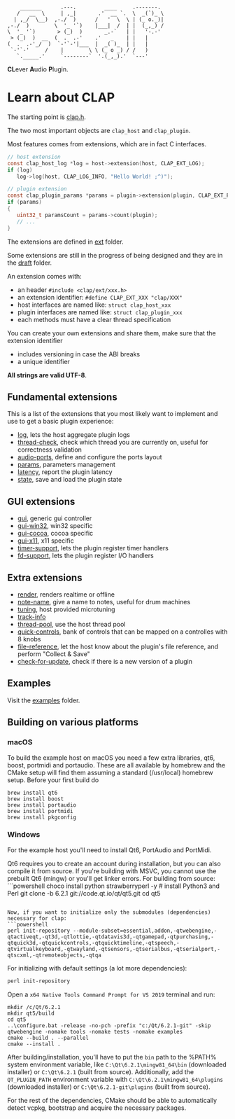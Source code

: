 ```
    _______      .---.         ____     .-------.
   /   __  \     | ,_|       .'  __ `.  \  _(`)_ \
  | ,_/  \__)  ,-./  )      /   '  \  \ | (_ o._)|
,-./  )        \  '_ '`)    |___|  /  | |  (_,_) /
\  '_ '`)       > (_)  )       _.-`   | |   '-.-'
 > (_)  )  __  (  .  .-'    .'   _    | |   |
(  .  .-'_/  )  `-'`-'|___  |  _( )_  | |   |
 `-'`-'     /    |        \ \ (_ o _) / /   )
   `._____.'     `--------`  '.(_,_).'  `---'

```

**CL**ever **A**udio **P**lugin.

# Learn about CLAP

The starting point is [clap.h](include/clap/clap.h).

The two most important objects are `clap_host` and `clap_plugin`.

Most features comes from extensions, which are in fact C interfaces.
```C
// host extension
const clap_host_log *log = host->extension(host, CLAP_EXT_LOG);
if (log)
   log->log(host, CLAP_LOG_INFO, "Hello World! ;^)");

// plugin extension
const clap_plugin_params *params = plugin->extension(plugin, CLAP_EXT_PARAMS);
if (params)
{
   uint32_t paramsCount = params->count(plugin);
   // ...
}
```

The extensions are defined in [ext](include/clap/ext) folder.

Some extensions are still in the progress of being designed and they are in
the [draft](include/clap/ext/draft) folder.

An extension comes with:
- an header `#include <clap/ext/xxx.h>`
- an extension identifier: `#define CLAP_EXT_XXX "clap/XXX"`
- host interfaces are named like: `struct clap_host_xxx`
- plugin interfaces are named like: `struct clap_plugin_xxx`
- each methods must have a clear thread specification

You can create your own extensions and share them, make sure that the extension identifier
- includes versioning in case the ABI breaks
- a unique identifier

**All strings are valid UTF-8**.

## Fundamental extensions

This is a list of the extensions that you most likely want to implement
and use to get a basic plugin experience:
- [log](include/clap/ext/log.h), lets the host aggregate plugin logs
- [thread-check](include/clap/ext/thread-check.h), check which thread you are currently on, useful for correctness validation
- [audio-ports](include/clap/ext/audio-ports.h), define and configure the ports layout
- [params](include/clap/ext/params.h), parameters management
- [latency](include/clap/ext/latency.h), report the plugin latency
- [state](include/clap/ext/state.h), save and load the plugin state

## GUI extensions

- [gui](include/clap/ext/gui.h), generic gui controller
- [gui-win32](include/clap/ext/gui-win32.h), win32 specific
- [gui-cocoa](include/clap/ext/gui-cocoa.h), cocoa specific
- [gui-x11](include/clap/ext/gui-x11.h), x11 specific
- [timer-support](include/clap/ext/timer-support.h), lets the plugin register timer handlers
- [fd-support](include/clap/ext/fd-support.h), lets the plugin register I/O handlers

## Extra extensions

- [render](include/clap/ext/render.h), renders realtime or offline
- [note-name](include/clap/ext/draft/note-name.h), give a name to notes, useful for drum machines
- [tuning](include/clap/ext/draft/tuning.h), host provided microtuning
- [track-info](include/clap/ext/draft/track-info.h)
- [thread-pool](include/clap/ext/draft/thread-pool.h), use the host thread pool
- [quick-controls](include/clap/ext/draft/quick-controls.h), bank of controls that can be mapped on a controlles with 8 knobs
- [file-reference](include/clap/ext/draft/file-reference.h), let the host know about the plugin's file reference, and perform "Collect & Save"
- [check-for-update](include/clap/ext/draft/check-for-update.h), check if there is a new version of a plugin

## Examples

Visit the [examples](examples) folder.

## Building on various platforms

### macOS

To build the example host on macOS you need a few extra libraries, qt6, boost, portmidi and portaudio.
These are all available by homebrew and the CMake setup will find them assuming a standard
(/usr/local) homebrew setup. Before your first build do

```shell
brew install qt6
brew install boost
brew install portaudio
brew install portmidi
brew install pkgconfig
```

### Windows

For the example host you'll need to install Qt6, PortAudio and PortMidi.  

Qt6 requires you to create an account during installation, but you can also compile it from source. If you're building with MSVC, you cannot use the prebuilt Qt6 (mingw) or you'll get linker errors. For building from source:
´´´powershell
choco install python strawberryperl -y # install Python3 and Perl
git clone -b 6.2.1 git://code.qt.io/qt/qt5.git
cd qt5
```

Now, if you want to initialize only the submodules (dependencies) necessary for clap:
```powershell
perl init-repository --module-subset=essential,addon,-qtwebengine,-qtactiveqt,-qt3d,-qtlottie,-qtdatavis3d,-qtgamepad,-qtpurchasing,-qtquick3d,-qtquickcontrols,-qtquicktimeline,-qtspeech,-qtvirtualkeyboard,-qtwayland,-qtsensors,-qtserialbus,-qtserialport,-qtscxml,-qtremoteobjects,-qtqa
```

For initializing with default settings (a lot more dependencies):
```powershell
perl init-repository
```
Open a `x64 Native Tools Command Prompt for VS 2019` terminal and run:
```batch
mkdir /c/Qt/6.2.1
mkdir qt5/build
cd qt5
..\configure.bat -release -no-pch -prefix "c:/Qt/6.2.1-git" -skip qtwebengine -nomake tools -nomake tests -nomake examples
cmake --build . --parallel
cmake --install .
```

After building/installation, you'll have to put the `bin` path to the %PATH% system environment variable, like `C:\Qt\6.2.1\mingw81_64\bin` (downloaded installer) or `C:\Qt\6.2.1` (built from source). Additionally, add the `QT_PLUGIN_PATH` environment variable with `C:\Qt\6.2.1\mingw81_64\plugins` (downloaded installer) or `C:\Qt\6.2.1-git\plugins` (built from source).

For the rest of the dependencies, CMake should be able to automatically detect vcpkg, bootstrap and acquire the necessary packages.
